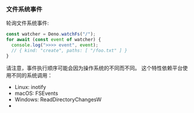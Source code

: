 ### 文件系统事件

轮询文件系统事件:

```ts
const watcher = Deno.watchFs("/");
for await (const event of watcher) {
  console.log(">>>> event", event);
  // { kind: "create", paths: [ "/foo.txt" ] }
}
```

请注意，事件执行顺序可能会因为操作系统的不同而不同。
这个特性依赖平台使用不同的系统调用：

- Linux: inotify
- macOS: FSEvents
- Windows: ReadDirectoryChangesW
- 